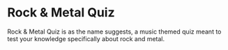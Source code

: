 # Rock & Metal Quiz

Rock & Metal Quiz is as the name suggests, a music themed quiz meant to test your knowledge specifically about rock and metal. 